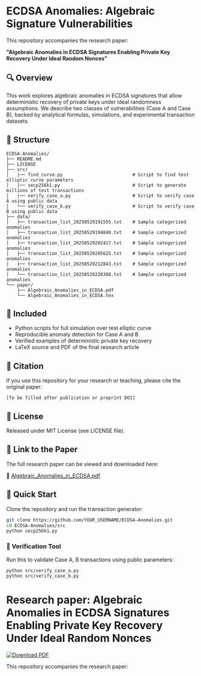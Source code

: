 # ECDSA Anomalies: Algebraic Signature Vulnerabilities

This repository accompanies the research paper:

**"Algebraic Anomalies in ECDSA Signatures Enabling Private Key Recovery Under Ideal Random Nonces"**

## 🔍 Overview

This work explores algebraic anomalies in ECDSA signatures that allow deterministic recovery of private keys under ideal randomness assumptions. We describe two classes of vulnerabilities (Case A and Case B), backed by analytical formulas, simulations, and experimental transaction datasets.

## 📁 Structure

```
ECDSA-Anomalies/
├── README.md
├── LICENSE
├── src/
│   |── find_curve.py                          # Script to find test elliptic curve parameters
│   |── secp256k1.py                           # Script to generate millions of test transactions
│   |── verify_case_a.py                       # Script to verify case A using public data
│   └── verify_case_b.py                       # Script to verify case B using public data
├── data/
│   ├── transaction_list_20250529191555.txt    # Sample categorized anomalies
│   ├── transaction_list_20250529194848.txt    # Sample categorized anomalies
│   ├── transaction_list_20250529202417.txt    # Sample categorized anomalies
│   ├── transaction_list_20250529205625.txt    # Sample categorized anomalies
│   ├── transaction_list_20250529212843.txt    # Sample categorized anomalies
│   └── transaction_list_20250529220308.txt    # Sample categorized anomalies
└── paper/
    ├── Algebraic_Anomalies_in_ECDSA.pdf
    └── Algebraic_Anomalies_in_ECDSA.tex
```

## 📜 Included

- Python scripts for full simulation over test elliptic curve
- Reproducible anomaly detection for Case A and B
- Verified examples of deterministic private key recovery
- LaTeX source and PDF of the final research article

## 📘 Citation

If you use this repository for your research or teaching, please cite the original paper:

```
[To be filled after publication or preprint DOI]
```

## 🔗 License

Released under MIT License (see LICENSE file).

## 📎 Link to the Paper

The full research paper can be viewed and downloaded here:

📄 [Algebraic_Anomalies_in_ECDSA.pdf](./paper/Algebraic_Anomalies_in_ECDSA.pdf)

## 🚀 Quick Start

Clone the repository and run the transaction generator:

```bash
git clone https://github.com/YOUR_USERNAME/ECDSA-Anomalies.git
cd ECDSA-Anomalies/src
python secp256k1.py
```

### 🔐 Verification Tool

Run this to validate Case A, B transactions using public parameters:

```bash
python src/verify_case_a.py
python src/verify_case_b.py
```

# Research paper: Algebraic Anomalies in ECDSA Signatures Enabling Private Key Recovery Under Ideal Random Nonces

[![Download PDF](https://img.shields.io/badge/Paper-Download-blue)](./paper/Algebraic_Anomalies_in_ECDSA.pdf)

This repository accompanies the research paper: